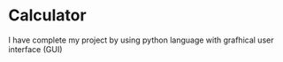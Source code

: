# Calculator
I have complete my project by using python language with grafhical user interface (GUI)
